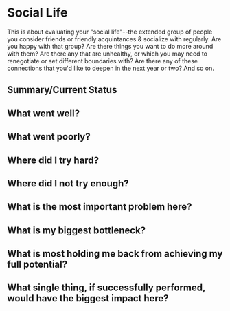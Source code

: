 # Social Life

This is about evaluating your "social life"--the extended group of people you consider friends or friendly acquintances & socialize with regularly. Are you
happy with that group?  Are there things you want to do more around with them? Are there any that are unhealthy, or which you may need to renegotiate or
set different boundaries with? Are there any of these connections that you'd like to deepen in the next year or two? And so on.

## Summary/Current Status

## What went well?

## What went poorly?

## Where did I try hard?

## Where did I not try enough?

## What is the most important problem here?

## What is my biggest bottleneck?

## What is most holding me back from achieving my full potential?

## What single thing, if successfully performed, would have the biggest impact here?
